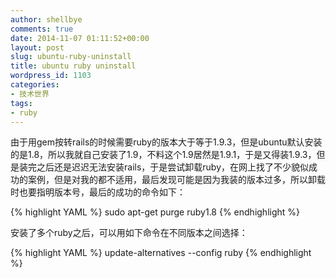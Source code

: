 ```yaml
---
author: shellbye
comments: true
date: 2014-11-07 01:11:52+00:00
layout: post
slug: ubuntu-ruby-uninstall
title: ubuntu ruby uninstall
wordpress_id: 1103
categories:
- 技术世界
tags:
- ruby
---
```


由于用gem按转rails的时候需要ruby的版本大于等于1.9.3，但是ubuntu默认安装的是1.8，所以我就自己安装了1.9，不料这个1.9居然是1.9.1，于是又得装1.9.3，但是装完之后还是迟迟无法安装rails，于是尝试卸载ruby，在网上找了不少貌似成功的案例，但是对我的都不适用，最后发现可能是因为我装的版本过多，所以卸载时也要指明版本号，最后的成功的命令如下：

{% highlight YAML %}
sudo apt-get purge ruby1.8
{% endhighlight %}

安装了多个ruby之后，可以用如下命令在不同版本之间选择：

{% highlight YAML %}
update-alternatives --config ruby
{% endhighlight %}

